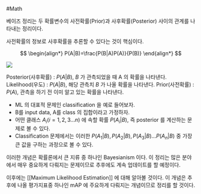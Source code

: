 #Math 

베이즈 정리는 두 확률변수의 사전확률(Prior)과 사후확률(Posterior) 사이의 관계를 나타내는 정리이다.

사전확률의 정보로 사후확률을 추론할 수 있다는 것이 핵심이다.

$$
\begin{align*}
P(A|B)=\frac{P(B|A)P(A)}{P(B)}
\end{align*}
$$

![](https://i.imgur.com/buYC04J.png)

Posterior(사후확률) : $P(A|B)$, $B$ 가 관측되었을 때 A 의 확률을 나타낸다.
Likelihood(우도) : $P(A|B)$, 해당 관측치 $B$ 가 나올 확률을 나타낸다.
Prior(사전확률) : $P(A)$, 관측을 하기 전 이미 알고 있는 확률을 나타낸다.

* ML 의 대표적 문제인 classification 을 예로 들어보자.
* B를 input data, A를 class 의 집합이라고 가정하자.
* 어떤 클래스 $A_i(i=1,2,3...n)$ 에 속할 확률 $P(A_i|B)$, 즉 posterior 를 계산하는 문제로 볼 수 있다.
* Classification 문제에서는 이러한 $P(A_1|B),P(A_2|B),P(A_3|B)...P(A_n|B)$ 중 가장 큰 값을 구하는 과정으로 볼 수 있다.

이러한 개념은 확률론에서 큰 지류 중 하나인 Bayesianism 이다.
이 정리는 많은 분야에서 매우 중요하게 다뤄지는 문제이므로 추후에도 계속 업데이트를 할 예정이다.

이후에는 [[Maximum Likelihood Estimation]] 에 대해 알아볼 것이다.
이 개념은 추후에 나올 평가지표중 하나인 mAP 에 주요하게 다뤄지는 개념이므로 정리를 할 것이다.